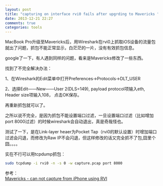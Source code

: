 ```yaml
---
layout: post
title: "capturing on interface rvi0 fails after upgrding to Mavericks "
date: 2013-12-21 22:27
comments: true
categories: tools
---
```


MacBook Pro升级至Mavericks后，用Wireshark在rvi0上抓取iOS设备的流量包就出了问题，抓包不能正常显示，白茫茫的一片，没有有效抓包信息。

google了一下，有人遇到同样的问题，看来是Mavericks修改了一些东西。
<!--more-->
找到了不完全解决办法：

1、在Wireshark的Edit菜单中打开Preferences->Protocols->DLT_USER

2、选择Edit——New——User 2(DLS=149), payload protocol项输入eth, Header size项输入108， 点击OK保存。

再重新抓包就可以了。

之所以说不完全，是因为抓包不能设置端口过滤，一旦设置端口过滤（比如增加port 8000过滤）的时候wireshark会自动退出，真是奇哉怪也。

测试了一下，是在Link-layer heaer为Pocket Tap（rvi0的默认设置）时增加端口过滤会闪退，而修改为Raw IP不会闪退，但这样修改的话又完全抓不了包,囧里个囧。。。。

实在不行可以用tcpdump抓包：
```bash
sudo tcpdump -i rvi0 -n -s 0 -w capture.pcap port 8000
```

参考：     
[Mavericks - can not capture from iPhone using RVI](http://ask.wireshark.org/questions/26524/mavericks-can-not-capture-from-iphone-using-rvi)